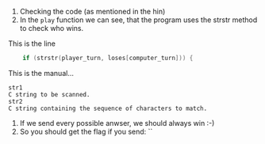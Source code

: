  1. Checking the code (as mentioned in the hin)
 1. In the `play` function we can see, that the program uses the strstr method to check who wins.

This is the line 
```c
	if (strstr(player_turn, loses[computer_turn])) {
```
This is the manual... 

```text
str1
C string to be scanned.
str2
C string containing the sequence of characters to match.
```

 1. If we send every possible anwser, we should always win :-)
 1. So you should get the flag if you send: ``
